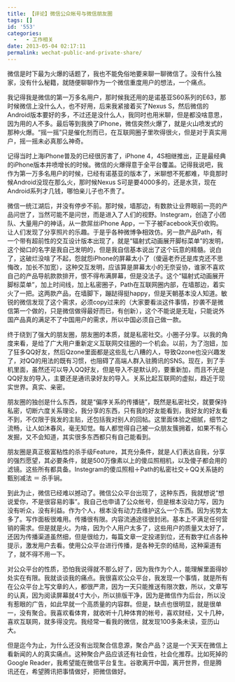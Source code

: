 ```yaml
---
title: 【评论】微信公众帐号与微信朋友圈
tags: []
id: '553'
categories:
  -   - 工作相关
date: 2013-05-04 02:17:11
permalink: wechat-public-and-private-share/
---
```


微信是时下最为火爆的话题了，我也不能免俗地要来聊一聊微信了。没有什么独家，没有什么秘籍，就随便聊聊作为一个微信重度用户的想法，一个痛点。

我记得我是微信的第一万多名用户，那时候我还用的是诺基亚S60系列的E63，那时候微信上没什么人，也不好用，后来我紧接着买了Nexus S，然后微信的Android版本要好的多，不过还是没什么人，我同时也用米聊，但是都没啥意思，因为用的人不多。最后等到我换了iPhone，微信突然火爆了，就是火山喷发式的那种火爆。“摇一摇”只是催化剂而已，在互联网圈子里吹得很火，但是对于真实用户，摇一摇未必真那么神奇。
<!-- more -->
记得当时上海iPhone普及的已经很厉害了，iPhone 4，4S相继推出，正是最经典的iPhone版本井喷增长的时候。微信的火爆得意于全平台覆盖。记得我说吧，我作为第一万多名用户的时候，已经有诺基亚的版本了，米聊想不死都难，毕竟那时候Android没现在那么火，那时候Nexus S可是要4000多的，还是水货，现在Android系列才几钱，哪怕亲儿子也不贵了。

微信一统江湖后，并没有停步不前。那时候，墙那边，有数款让业界眼前一亮的产品问世了，当然可能不是问世，而是进入了人们的视野。Instegram，创造了小团队、大量用户的神话，从一款屌丝iPhone App，一下子被Facebook天价收购。让人们发现了分享照片的乐趣。于是乎各种微博争相效仿。另一款产品Path，有一个带有超前性的交互设计版本出现了，就是“辐射式动画展开脚标菜单”的发明，这个拗口的名字是我自己发明的，但是我自信基本说出了这个玩意的精髓。说白了，这破烂没啥了不起，怨就怨iPhone的屏幕太小了（傻逼老乔还是库克还不思悔改，加长不加宽），这种交互发明，应该算是屏幕太小的无奈妥协，谁家不喜欢自己的产品导航款款排开，恨不得布满屏幕，但是没法子。这个“辐射式动画展开脚标菜单”，加上时间线，加上私密圈子，Path在互联网圈内部，在墙那边，着实火了一把。这两款产品，在墙脚下，蹦跶得挺happy，但是天朝基本没人知道。敏锐的微信发现了这个需求，必须copy过来的（大家要看淡这件事情，抄袭不是微信第一个做的，只是微信做得最好而已，有创新），这个不能说是无耻，只能说外国产品真的满足不了中国用户的需求，所以中国必须自己做一款。

终于绕到了强大的朋友圈，朋友圈的本质，就是私密社交。小圈子分享。以我的角度来看，是给了广大用户重新定义互联网交往圈的一个机会。以前，为了泡妞，加了狂多QQ好友，然后Qzone里面都是这些乱七八糟的人，导致Qzone也没兴趣发了，对QQ的用法的既有习惯，也阻碍了高端人群入驻腾讯的SNS。现在，到了手机里面，虽然还可以导入QQ好友，但是导入不是默认的，要重新加，而且不光是QQ好友的导入，主要还是通讯录好友的导入。关系比起互联网的虚拟，趋近于现实世界。真实、亲密。

朋友圈的独创是什么东西，就是“偏序关系的传播链”，既然是私密社交，就要保持私密，切断六度关系理论，我分享的东西，只有我的好友能看到，我好友的好友看不到，不仅限于我发的主贴，还包括我对别人的回帖。这里面体验之细腻，细节之流畅，让人如沐春风，毫无知觉。每人都觉得自己被一众朋友簇拥着，如果不有心发掘，又不会知道，其实很多东西都只有自己能看到。

朋友圈是真正极富粘性的杀手级Feature，其充分条件，就是人们表达自我，分享的强烈愿望，其必要条件，就是500万像素以上的傻瓜照相机，以及傻子都会用的滤镜。这些所有都具备。Instegram的傻瓜照相＋Path的私密社交＋QQ关系链的甄别减法 ＝ 杀手锏。

到此为止，微信已经难以撼动了。微信公众平台出现了，这种东西，我就想说“想说爱你，不是很容易的事”。我自己也申请了公众帐号，但是根本没动力写，因为没有听众，没有利益。作为个人，根本没有动力去维护这么一个东西。因为劣势太多了。写作面板很难用。传播很有限。内容流通途径很封闭。基本上不满足任何营销的需求。但是就是火。为啥，因为个人用户太多了，这些用户的质量又太好了，还因为传播渠道虽然细，但是很给力，每篇文章一定投递到位，还有数字红点各种提示，激发用户去看。使用公众平台进行传播，是各种无奈的结局，这种渠道有了，就不得不用一下。

对公众平台的性质，恐怕我说得就不那么好了，因为我作为个人，能理解里面得妙处实在有限。我就谈谈我的痛点。我很喜欢公众平台，我发现一个事情，就是所有在公众平台上写文章的人，都很严肃，因为一天只能推送有限次数，所以，文章写的认真，因为阅读屏幕就4寸大小，所以排版干净，因为是微信作为后台，所以没有惹眼的广告，如此早就一个高质量的内容群。但是，缺点也很明显，就是很单一，没有聚合。我喜欢看体育，就收听十几种体育的帐号，喜欢财经，又十几种，喜欢互联网，就多得没完。我经常一看我的微信，就发现100多条未读，亚历山大。

但是迄今为止，为什么还没有出现聚合信息源，聚合产品？这是一个天天在微信上看新闻的人的真实痛点。这种聚合产品应该还有社会性，社会化推荐。比如死掉的Google Reader，我希望能在微信平台复生。谷歌离开中国，离开世界，但是腾讯还在，希望腾讯把事情做好，把微信做好。